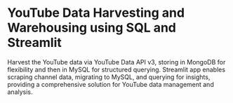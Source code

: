 # YouTube Data Harvesting and Warehousing using SQL and Streamlit
Harvest the YouTube data via YouTube Data API v3, storing in MongoDB for flexibility and then in MySQL for structured querying. Streamlit app enables scraping channel data, migrating to MySQL, and querying for insights, providing a comprehensive solution for YouTube data management and analysis.
